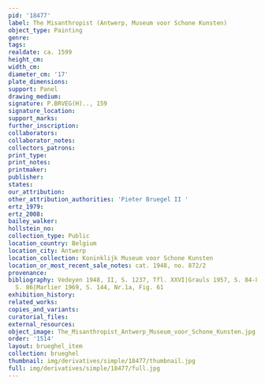 ```yaml
---
pid: '18477'
label: The Misanthropist (Antwerp, Museum voor Schone Kunsten)
object_type: Painting
genre: 
tags: 
realdate: ca. 1599
height_cm: 
width_cm: 
diameter_cm: '17'
plate_dimensions: 
support: Panel
drawing_medium: 
signature: P.BRVEG(H).., 159
signature_location: 
support_marks: 
further_inscription: 
collaborators: 
collaborator_notes: 
collectors_patrons: 
print_type: 
print_notes: 
printmaker: 
publisher: 
states: 
our_attribution: 
other_attribution_authorities: 'Pieter Bruegel II '
ertz_1979: 
ertz_2008: 
bailey_walker: 
hollstein_no: 
collection_type: Public
location_country: Belgium
location_city: Antwerp
location_collection: Koninklijk Museum voor Schone Kunsten
location_or_most_recent_sale_notes: cat. 1948, no. 872/2
provenance: 
bibliography: Vedeyen 1948, II, S. 1237, Tfl. XXVI|Grauls 1957, S. 84-85|Gluck 1963,
  S. 86|Marlier 1969, S. 144, Nr.1a, Fig. 61
exhibition_history: 
related_works: 
copies_and_variants: 
curatorial_files: 
external_resources: 
object_image: The_Misanthropist_Antwerp_Museum_voor_Schone_Kunsten.jpg
order: '1514'
layout: brueghel_item
collection: brueghel
thumbnail: img/derivatives/simple/18477/thumbnail.jpg
full: img/derivatives/simple/18477/full.jpg
---
```

